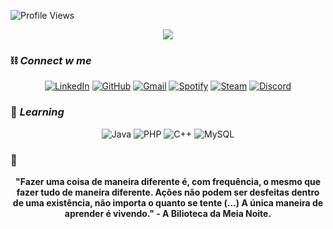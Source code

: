 
![Profile Views](https://komarev.com/ghpvc/?username=cherrytamagochi&color=blueviolet)
<div align="center">
    <a>
        <img src="https://i.pinimg.com/originals/0d/10/d2/0d10d2fe48a7956a4fdc9f7251132236.gif">
    </a>
</div>

### ⛓ *Connect w me*
<div align='center'>

[![LinkedIn](https://img.shields.io/badge/LinkedIn-000?style=for-the-badge&logo=linkedin&logoColor=white)](https://www.linkedin.com/in/giovannalopesdev/)
[![GitHub](https://img.shields.io/badge/GitHub-000?style=for-the-badge&logo=github&logoColor=white)](https://github.com/cherrytamagochi)
[![Gmail](https://img.shields.io/badge/Gmail-000?style=for-the-badge&logo=gmail&logoColor=white)](mailto:giovannadacostalopes@gmail.com)
[![Spotify](https://img.shields.io/badge/Spotify-000?&style=for-the-badge&logo=spotify&logoColor=white)](https://open.spotify.com/user/ad9pghehwoz7emrsc9cdug678?si=55d401aeed1c4752)
[![Steam](https://img.shields.io/badge/Steam-000000?style=for-the-badge&logo=steam&logoColor=white)](https://steamcommunity.com/profiles/76561199138346753/)
[![Discord](https://img.shields.io/badge/Discord-000?style=for-the-badge&logo=discord&logoColor=white)](https://discord.com/channels/@tamavlogs/)
</div>

### 📖 *Learning*
<div align='center'>

![Java](https://img.shields.io/badge/java-808080.svg?style=for-the-badge&logo=openjdk&logoColor=white)
![PHP](https://img.shields.io/badge/PHP-808080?style=for-the-badge&logo=php&logoColor=white)
![C++](https://img.shields.io/badge/C%2B%2B-808080?style=for-the-badge&logo=c%2B%2B&logoColor=white)
![MySQL](https://img.shields.io/badge/MySQL-808080?style=for-the-badge&logo=mysql&logoColor=white)
</div>

### 📜

<div align='center'>
    <b>"Fazer uma coisa de maneira diferente é, com frequência, o mesmo que fazer tudo de maneira diferente. Ações não podem ser desfeitas dentro de uma existência, não importa o quanto se tente (…) A única maneira de aprender é vivendo." - A Bilioteca da Meia Noite.<b>
</div><br>
